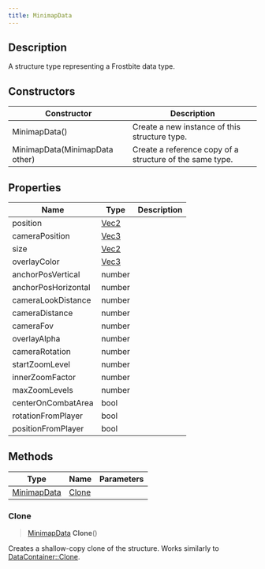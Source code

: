 ```yaml
---
title: MinimapData
---
```

## Description

A structure type representing a Frostbite data type.

## Constructors

| Constructor                    | Description                                              |
| ------------------------------ | -------------------------------------------------------- |
| MinimapData()                  | Create a new instance of this structure type.            |
| MinimapData(MinimapData other) | Create a reference copy of a structure of the same type. |

## Properties

| Name                | Type                              | Description |
| ------------------- | --------------------------------- | ----------- |
| position            | [Vec2](/vext/ref/shared/class/vec2) |             |
| cameraPosition      | [Vec3](/vext/ref/shared/class/vec3) |             |
| size                | [Vec2](/vext/ref/shared/class/vec2) |             |
| overlayColor        | [Vec3](/vext/ref/shared/class/vec3) |             |
| anchorPosVertical   | number                            |             |
| anchorPosHorizontal | number                            |             |
| cameraLookDistance  | number                            |             |
| cameraDistance      | number                            |             |
| cameraFov           | number                            |             |
| overlayAlpha        | number                            |             |
| cameraRotation      | number                            |             |
| startZoomLevel      | number                            |             |
| innerZoomFactor     | number                            |             |
| maxZoomLevels       | number                            |             |
| centerOnCombatArea  | bool                              |             |
| rotationFromPlayer  | bool                              |             |
| positionFromPlayer  | bool                              |             |

## Methods

| Type                       | Name            | Parameters |
| -------------------------- | --------------- | ---------- |
| [MinimapData](MinimapData) | [Clone](#clone) |            |

### Clone

> [MinimapData](MinimapData) **Clone**()

Creates a shallow-copy clone of the structure. Works similarly to [DataContainer::Clone](/vext/ref/shared/class/datacontainer#clone).
